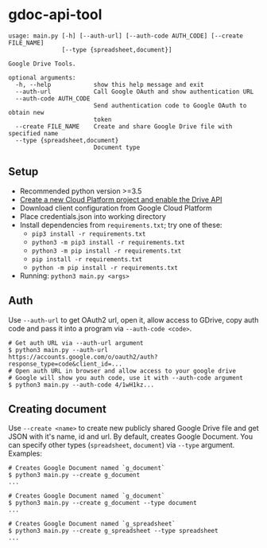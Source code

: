 # gdoc-api-tool

```shell script
usage: main.py [-h] [--auth-url] [--auth-code AUTH_CODE] [--create FILE_NAME]
               [--type {spreadsheet,document}]

Google Drive Tools.

optional arguments:
  -h, --help            show this help message and exit
  --auth-url            Call Google OAuth and show authentication URL
  --auth-code AUTH_CODE
                        Send authentication code to Google OAuth to obtain new
                        token
  --create FILE_NAME    Create and share Google Drive file with specified name
  --type {spreadsheet,document}
                        Document type
```

## Setup

* Recommended python version >=3.5
* [Create a new Cloud Platform project and enable the Drive API](https://developers.google.com/drive/api/v3/quickstart/python)
* Download client configuration from Google Cloud Platform
* Place credentials.json into working directory
* Install dependencies from `requirements.txt`; try one of these:
    * `pip3 install -r requirements.txt`
    * `python3 -m pip3 install -r requirements.txt`
    * `python3 -m pip install -r requirements.txt`
    * `pip install -r requirements.txt`
    * `python -m pip install -r requirements.txt`
* Running: `python3 main.py <args>`

## Auth

Use `--auth-url` to get OAuth2 url, open it, allow access to GDrive, 
copy auth code and pass it into a program via `--auth-code <code>`.
```shell script
# Get auth URL via --auth-url argument
$ python3 main.py --auth-url
https://accounts.google.com/o/oauth2/auth?response_type=code&client_id=...
# Open auth URL in browser and allow access to your google drive
# Google will show you auth code, use it with --auth-code argument
$ python3 main.py --auth-code 4/1wH1kz...
```

## Creating document

Use `--create <name>` to create new publicly shared Google Drive file and get JSON with it's name, id and url.
By default, creates Google Document. You can specify other types (`spreadsheet`, `document`) via `--type` argument. 
Examples:
```shell script
# Creates Google Document named `g_document`
$ python3 main.py --create g_document 
...

# Creates Google Document named `g_document`
$ python3 main.py --create g_document --type document
...
 
# Creates Google Document named `g_spreadsheet`
$ python3 main.py --create g_spreadsheet --type spreadsheet
... 
```